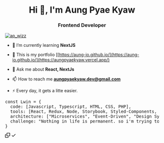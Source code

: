 <h1 align="center">Hi 👋, I'm Aung Pyae Kyaw</h1>
<h3 align="center">Frontend Developer</h3>

<p align="left"> <a href="https://twitter.com/ap_wizz" target="blank"><img src="https://img.shields.io/twitter/follow/ap_wizz?logo=twitter&style=for-the-badge" alt="ap_wizz" /></a> </p>

- 🌱 I’m currently learning **NextJS**

- 📝 This is my portfolio [[https://aung-io.github.io/](https://aung-io.github.io/](https://aungpyaekyaw.vercel.app/)

- 💬 Ask me about **React, NextJs**

- 📫 How to reach me **aungpyaekyaw.dev@gmail.com**

- ⚡ Every day, it gets a litte easier.

<div class="highlight highlight-source-js notranslate position-relative overflow-auto" dir="auto"><pre><span class="pl-k">const</span> <span class="pl-v">Lwin</span> <span class="pl-c1">=</span> <span class="pl-kos">{</span>
  <span class="pl-c1">code</span>: <span class="pl-kos">[</span><span class="pl-v">Javascript</span><span class="pl-kos">,</span> <span class="pl-v">Typescript</span><span class="pl-kos">,</span> <span class="pl-c1">HTML</span><span class="pl-kos">,</span> <span class="pl-c1">CSS</span><span class="pl-kos">,</span> <span class="pl-c1">PHP</span><span class="pl-kos">]</span><span class="pl-kos">,</span>
  <span class="pl-c1">tools</span>: <span class="pl-kos">[</span><span class="pl-v">React</span><span class="pl-kos">,</span> <span class="pl-v">Redux</span><span class="pl-kos">,</span> <span class="pl-v">Node</span><span class="pl-kos">,</span> <span class="pl-v">Storybook</span><span class="pl-kos">,</span> <span class="pl-v">Styled</span><span class="pl-c1">-</span><span class="pl-v">Components</span><span class="pl-kos">,</span> <span class="pl-v">Jest</span><span class="pl-kos">]</span><span class="pl-kos">,</span>
  <span class="pl-c1">architecture</span>: <span class="pl-kos">[</span><span class="pl-s">"Microservices"</span><span class="pl-kos">,</span> <span class="pl-s">"Event-Driven"</span><span class="pl-kos">,</span> <span class="pl-s">"Design System Pattern"</span><span class="pl-kos">]</span><span class="pl-kos">,</span>
  <span class="pl-c1">challenge</span>: <span class="pl-s">"Nothing in life is permanent. so i'm trying to be always humble"</span>
<span class="pl-kos">}</span></pre><div class="zeroclipboard-container position-absolute right-0 top-0">
    <clipboard-copy aria-label="Copy" class="ClipboardButton btn js-clipboard-copy m-2 p-0" data-copy-feedback="Copied!" data-tooltip-direction="w" value="const Lwin = {
  code: [Javascript, Typescript, HTML, CSS, PHP],
  tools: [React, Redux, Node, Storybook, Styled-Components, Jest],
  architecture: [&quot;Microservices&quot;, &quot;Event-Driven&quot;, &quot;Design System Pattern&quot;],
  challenge: &quot;Nothing in life is permanent. so i'm trying to be always humble&quot;
}" tabindex="0" role="button" style="display: inherit;">
      <svg aria-hidden="true" height="16" viewBox="0 0 16 16" version="1.1" width="16" data-view-component="true" class="octicon octicon-copy js-clipboard-copy-icon m-2">
    <path d="M0 6.75C0 5.784.784 5 1.75 5h1.5a.75.75 0 0 1 0 1.5h-1.5a.25.25 0 0 0-.25.25v7.5c0 .138.112.25.25.25h7.5a.25.25 0 0 0 .25-.25v-1.5a.75.75 0 0 1 1.5 0v1.5A1.75 1.75 0 0 1 9.25 16h-7.5A1.75 1.75 0 0 1 0 14.25Z"></path><path d="M5 1.75C5 .784 5.784 0 6.75 0h7.5C15.216 0 16 .784 16 1.75v7.5A1.75 1.75 0 0 1 14.25 11h-7.5A1.75 1.75 0 0 1 5 9.25Zm1.75-.25a.25.25 0 0 0-.25.25v7.5c0 .138.112.25.25.25h7.5a.25.25 0 0 0 .25-.25v-7.5a.25.25 0 0 0-.25-.25Z"></path>
</svg>
      <svg aria-hidden="true" height="16" viewBox="0 0 16 16" version="1.1" width="16" data-view-component="true" class="octicon octicon-check js-clipboard-check-icon color-fg-success m-2 d-none">
    <path d="M13.78 4.22a.75.75 0 0 1 0 1.06l-7.25 7.25a.75.75 0 0 1-1.06 0L2.22 9.28a.751.751 0 0 1 .018-1.042.751.751 0 0 1 1.042-.018L6 10.94l6.72-6.72a.75.75 0 0 1 1.06 0Z"></path>
</svg>
    </clipboard-copy>
  </div></div>



